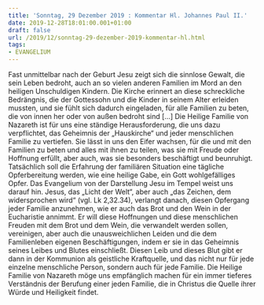```yaml
---
title: 'Sonntag, 29 Dezember 2019 : Kommentar Hl. Johannes Paul II.'
date: 2019-12-28T18:01:00.001+01:00
draft: false
url: /2019/12/sonntag-29-dezember-2019-kommentar-hl.html
tags: 
- EVANGELIUM
---
```


Fast unmittelbar nach der Geburt Jesu zeigt sich die sinnlose Gewalt, die sein Leben bedroht, auch an so vielen anderen Familien im Mord an den heiligen Unschuldigen Kindern. Die Kirche erinnert an diese schreckliche Bedrängnis, die der Gottessohn und die Kinder in seinem Alter erleiden mussten, und sie fühlt sich dadurch eingeladen, für alle Familien zu beten, die von innen her oder von außen bedroht sind \[…\] Die Heilige Familie von Nazareth ist für uns eine ständige Herausforderung, die uns dazu verpflichtet, das Geheimnis der „Hauskirche“ und jeder menschlichen Familie zu vertiefen. Sie lässt in uns den Eifer wachsen, für die und mit den Familien zu beten und alles mit ihnen zu teilen, was sie mit Freude oder Hoffnung erfüllt, aber auch, was sie besonders beschäftigt und beunruhigt. Tatsächlich soll die Erfahrung der familiären Situation eine tägliche Opferbereitung werden, wie eine heilige Gabe, ein Gott wohlgefälliges Opfer. Das Evangelium von der Darstellung Jesu im Tempel weist uns darauf hin. Jesus, das „Licht der Welt“, aber auch „das Zeichen, dem widersprochen wird“ (vgl. Lk 2,32.34), verlangt danach, diesen Opfergang jeder Familie anzunehmen, wie er auch das Brot und den Wein in der Eucharistie annimmt. Er will diese Hoffnungen und diese menschlichen Freuden mit dem Brot und dem Wein, die verwandelt werden sollen, vereinigen, aber auch die unausweichlichen Leiden und die dem Familienleben eigenen Beschäftigungen, indem er sie in das Geheimnis seines Leibes und Blutes einschließt. Diesen Leib und dieses Blut gibt er dann in der Kommunion als geistliche Kraftquelle, und das nicht nur für jede einzelne menschliche Person, sondern auch für jede Familie. Die Heilige Familie von Nazareth möge uns empfänglich machen für ein immer tieferes Verständnis der Berufung einer jeden Familie, die in Christus die Quelle ihrer Würde und Heiligkeit findet.